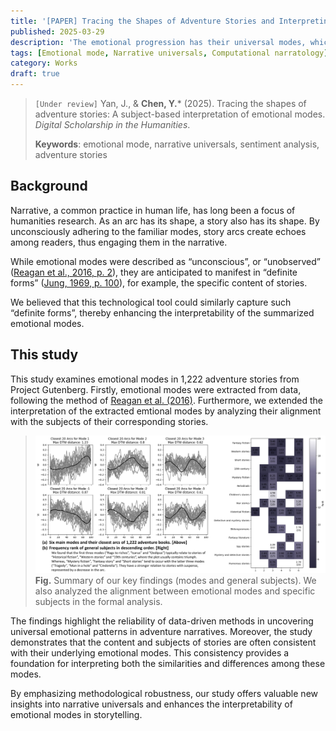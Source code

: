 ```yaml
---
title: '[PAPER] Tracing the Shapes of Adventure Stories and Interpreting them'
published: 2025-03-29
description: 'The emotional progression has their universal modes, which are interpretable in the subjects of stories.'
tags: [Emotional mode, Narrative universals, Computational narratology]
category: Works
draft: true
---
```


> `[Under review]` Yan, J., & **Chen, Y.**\* (2025). Tracing the shapes of adventure stories: A subject-based interpretation of emotional modes. *Digital Scholarship in the Humanities*.
> 
> **Keywords**: emotional mode, narrative universals, sentiment analysis, adventure stories

## Background
Narrative, a common practice in human life, has long been a focus of humanities research. As an arc has its shape, a story also has its shape. By unconsciously adhering to the familiar modes, story arcs create echoes among readers, thus engaging them in the narrative.

While emotional modes were described as “unconscious”, or “unobserved” ([Reagan et al., 2016, p. 2](https://epjdatascience.springeropen.com/articles/10.1140/epjds/s13688-016-0093-1)), they are anticipated to manifest in “definite forms” ([Jung, 1969, p. 100](https://www.jungpage.org/learn/articles/analytical-psychology/527-the-concept-of-the-collective-unconscious)), for example, the specific content of stories. 

We believed that this technological tool could similarly capture such “definite forms”, thereby enhancing the interpretability of the summarized emotional modes. 

## This study
This study examines emotional modes in 1,222 adventure stories from Project Gutenberg. Firstly, emotional modes were extracted from data, following the method of [Reagan et al. (2016)](https://epjdatascience.springeropen.com/articles/10.1140/epjds/s13688-016-0093-1). Furthermore, we extended the interpretation of the extracted emtional modes by analyzing their alignment with the subjects of their corresponding stories. 

> ![Summary of our key findings](src/content/posts/emotional-modes/fig-emotional-modes.jpg)
> **Fig.** Summary of our key findings (modes and general subjects). We also analyzed the alignment between emotional modes and specific subjects in the formal analysis.

The findings highlight the reliability of data-driven methods in uncovering universal emotional patterns in adventure narratives. Moreover, the study demonstrates that the content and subjects of stories are often consistent with their underlying emotional modes. This consistency provides a foundation for interpreting both the similarities and differences among these modes. 

By emphasizing methodological robustness, our study offers valuable new insights into narrative universals and enhances the interpretability of emotional modes in storytelling. 